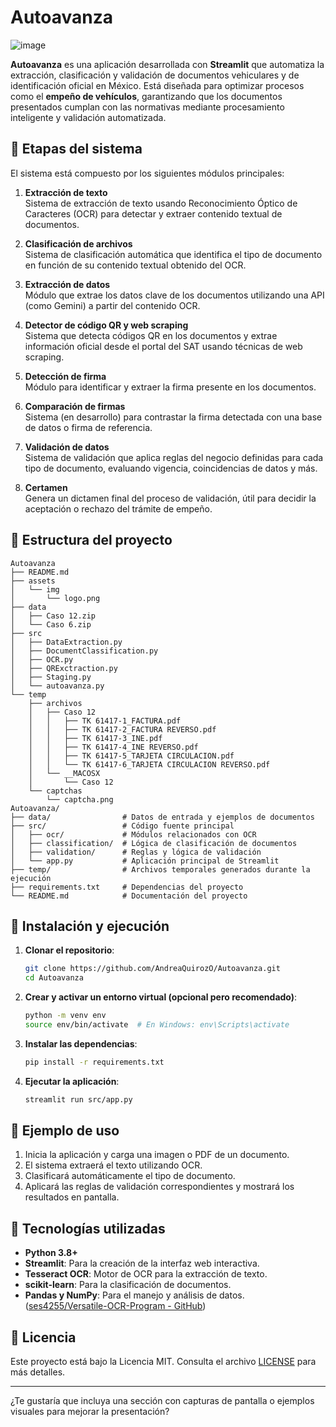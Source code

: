 # Autoavanza

![image](https://github.com/user-attachments/assets/fe1b2b95-cbdb-4cea-bc8d-aa180b12f394)

**Autoavanza** es una aplicación desarrollada con **Streamlit** que automatiza la extracción, clasificación y validación de documentos vehiculares y de identificación oficial en México. Está diseñada para optimizar procesos como el **empeño de vehículos**, garantizando que los documentos presentados cumplan con las normativas mediante procesamiento inteligente y validación automatizada.

## 📌 Etapas del sistema

El sistema está compuesto por los siguientes módulos principales:

1. **Extracción de texto**  
   Sistema de extracción de texto usando Reconocimiento Óptico de Caracteres (OCR) para detectar y extraer contenido textual de documentos.

2. **Clasificación de archivos**  
   Sistema de clasificación automática que identifica el tipo de documento en función de su contenido textual obtenido del OCR.

3. **Extracción de datos**  
   Módulo que extrae los datos clave de los documentos utilizando una API (como Gemini) a partir del contenido OCR.

4. **Detector de código QR y web scraping**  
   Sistema que detecta códigos QR en los documentos y extrae información oficial desde el portal del SAT usando técnicas de web scraping.

5. **Detección de firma**  
   Módulo para identificar y extraer la firma presente en los documentos.

6. **Comparación de firmas**  
   Sistema (en desarrollo) para contrastar la firma detectada con una base de datos o firma de referencia.

7. **Validación de datos**  
   Sistema de validación que aplica reglas del negocio definidas para cada tipo de documento, evaluando vigencia, coincidencias de datos y más.

8. **Certamen**  
   Genera un dictamen final del proceso de validación, útil para decidir la aceptación o rechazo del trámite de empeño.


## 📁 Estructura del proyecto

```
Autoavanza
├── README.md
├── assets
│   └── img
│       └── logo.png
├── data
│   ├── Caso 12.zip
│   └── Caso 6.zip
├── src
│   ├── DataExtraction.py
│   ├── DocumentClassification.py
│   ├── OCR.py
│   ├── QRExctraction.py
│   ├── Staging.py
│   └── autoavanza.py
└── temp
    ├── archivos
    │   ├── Caso 12
    │   │   ├── TK 61417-1_FACTURA.pdf
    │   │   ├── TK 61417-2_FACTURA REVERSO.pdf
    │   │   ├── TK 61417-3_INE.pdf
    │   │   ├── TK 61417-4_INE REVERSO.pdf
    │   │   ├── TK 61417-5_TARJETA CIRCULACION.pdf
    │   │   └── TK 61417-6_TARJETA CIRCULACION REVERSO.pdf
    │   └── __MACOSX
    │       └── Caso 12
    └── captchas
        └── captcha.png
Autoavanza/
├── data/                # Datos de entrada y ejemplos de documentos
├── src/                 # Código fuente principal
│   ├── ocr/             # Módulos relacionados con OCR
│   ├── classification/  # Lógica de clasificación de documentos
│   ├── validation/      # Reglas y lógica de validación
│   └── app.py           # Aplicación principal de Streamlit
├── temp/                # Archivos temporales generados durante la ejecución
├── requirements.txt     # Dependencias del proyecto
└── README.md            # Documentación del proyecto
```

## 🚀 Instalación y ejecución

1. **Clonar el repositorio**:

   ```bash
   git clone https://github.com/AndreaQuirozO/Autoavanza.git
   cd Autoavanza
   ```

2. **Crear y activar un entorno virtual (opcional pero recomendado)**:

   ```bash
   python -m venv env
   source env/bin/activate  # En Windows: env\Scripts\activate
   ```

3. **Instalar las dependencias**:

   ```bash
   pip install -r requirements.txt
   ```

4. **Ejecutar la aplicación**:

   ```bash
   streamlit run src/app.py
   ```

## 🧪 Ejemplo de uso

1. Inicia la aplicación y carga una imagen o PDF de un documento.
2. El sistema extraerá el texto utilizando OCR.
3. Clasificará automáticamente el tipo de documento.
4. Aplicará las reglas de validación correspondientes y mostrará los resultados en pantalla.

## 📌 Tecnologías utilizadas

- **Python 3.8+**
- **Streamlit**: Para la creación de la interfaz web interactiva.
- **Tesseract OCR**: Motor de OCR para la extracción de texto.
- **scikit-learn**: Para la clasificación de documentos.
- **Pandas y NumPy**: Para el manejo y análisis de datos. ([ses4255/Versatile-OCR-Program - GitHub](https://github.com/ses4255/Versatile-OCR-Program?utm_source=chatgpt.com))

## 📄 Licencia

Este proyecto está bajo la Licencia MIT. Consulta el archivo [LICENSE](LICENSE) para más detalles.

---

¿Te gustaría que incluya una sección con capturas de pantalla o ejemplos visuales para mejorar la presentación? 